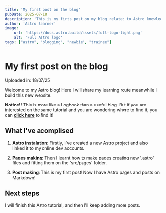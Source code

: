 ```yaml
---
title: 'My first post on the blog'
pubDate: 2025-07-18
description: 'This is my firts post on my blog related to Astro knowledge.'
author: 'Astro learner'
image:
    url: 'https://docs.astro.build/assets/full-logo-light.png'
    alt: 'Full Astro logo'
tags: ["astro", "blogging", "newbie", "trainee"]
---
```

# My first post on the blog

Uploaded in: 18/07/25

Welcome to my Astro blog! Here I will share my learning route meanwhile I build this new website.

**Notice!!**
This is more like a Logbook than a useful blog. But if you are interested on the same tutorial and you are wondering where to find it, you can [**click here**](https://docs.astro.build/es/tutorial/0-introduction/) to find it!

## What I've acomplised

1. **Astro instalation**: Firstly, I've created a new Astro project and also linked it to my online dev accounts.

2. **Pages making**: Then I learnt how to make pages creating new '.astro' files and fitting them on the 'src/pages' folder.

3. **Post making**: This is my first post! Now I have Astro pages and posts on Markdown!

## Next steps

I will finish this Astro tutorial, and then I'll keep adding more posts. 


